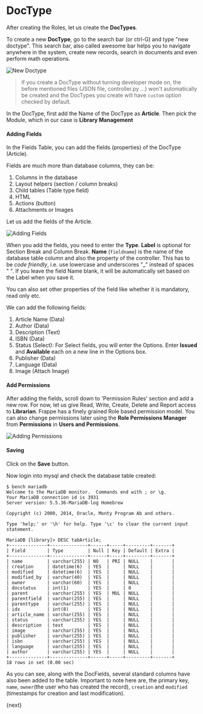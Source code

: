 <!-- add-breadcrumbs -->
# DocType

After creating the Roles, let us create the **DocTypes**.

To create a new **DocType**, go to the search bar (or ctrl-G) and type "new
doctype". This search bar, also called awesome bar helps you to navigate
anywhere in the system, create new records, search in documents and even
perform math operations.

<img class="screenshot" alt="New Doctype" src="/docs/assets/img/doctype_new.png">

> If you create a DocType without turning developer mode on, the before
> mentioned files (JSON file, controller.py ...) won't automatically be created
> and the DocTypes you create will have `custom` option checked by default.

In the DocType, first add the Name of the DocType as **Article**. Then pick the Module, which in our case is **Library Management**

#### Adding Fields

In the Fields Table, you can add the fields (properties) of the DocType (Article).

Fields are much more than database columns, they can be:

1. Columns in the database
1. Layout helpers (section / column breaks)
1. Child tables (Table type field)
1. HTML
1. Actions (button)
1. Attachments or Images

Let us add the fields of the Article.

<img class="screenshot" alt="Adding Fields" src="/docs/assets/img/doctype_adding_field.png">

When you add the fields, you need to enter the **Type**. **Label** is optional for Section Break and Column Break. **Name** (`fieldname`) is the name of the database table column and also the property of the controller. This has to be *code friendly*, i.e. use lowercase and underscores "_" instead of spaces " ". If you leave the field Name blank, it will be automatically set based on the Label when you save it.

You can also set other properties of the field like whether it is mandatory, read only etc.

We can add the following fields:

1. Article Name (Data)
2. Author (Data)
3. Description (Text)
4. ISBN (Data)
5. Status (Select): For Select fields, you will enter the Options. Enter **Issued** and **Available** each on a new line in the Options box.
6. Publisher (Data)
7. Language (Data)
8. Image (Attach Image)

#### Add Permissions

After adding the fields, scroll down to 'Permission Rules' section and add a new row. For now, let us give Read, Write, Create, Delete and Report access to **Librarian**. Frappe has a finely grained Role based permission model. You can also change permissions later using the **Role Permissions Manager** from **Permissions** in **Users and Permissions**.

<img class="screenshot" alt="Adding Permissions" src="/docs/assets/img/doctype_adding_permission.png">

#### Saving

Click on the **Save** button.

Now login into mysql and check the database table created:

	$ bench mariadb
	Welcome to the MariaDB monitor.  Commands end with ; or \g.
	Your MariaDB connection id is 3931
	Server version: 5.5.36-MariaDB-log Homebrew

	Copyright (c) 2000, 2014, Oracle, Monty Program Ab and others.

	Type 'help;' or '\h' for help. Type '\c' to clear the current input statement.

	MariaDB [library]> DESC tabArticle;
	+--------------+--------------+------+-----+---------+-------+
	| Field        | Type         | Null | Key | Default | Extra |
	+--------------+--------------+------+-----+---------+-------+
	| name         | varchar(255) | NO   | PRI | NULL    |       |
	| creation     | datetime(6)  | YES  |     | NULL    |       |
	| modified     | datetime(6)  | YES  |     | NULL    |       |
	| modified_by  | varchar(40)  | YES  |     | NULL    |       |
	| owner        | varchar(60)  | YES  |     | NULL    |       |
	| docstatus    | int(1)       | YES  |     | 0       |       |
	| parent       | varchar(255) | YES  | MUL | NULL    |       |
	| parentfield  | varchar(255) | YES  |     | NULL    |       |
	| parenttype   | varchar(255) | YES  |     | NULL    |       |
	| idx          | int(8)       | YES  |     | NULL    |       |
	| article_name | varchar(255) | YES  |     | NULL    |       |
	| status       | varchar(255) | YES  |     | NULL    |       |
	| description  | text         | YES  |     | NULL    |       |
	| image        | varchar(255) | YES  |     | NULL    |       |
	| publisher    | varchar(255) | YES  |     | NULL    |       |
	| isbn         | varchar(255) | YES  |     | NULL    |       |
	| language     | varchar(255) | YES  |     | NULL    |       |
	| author       | varchar(255) | YES  |     | NULL    |       |
	+--------------+--------------+------+-----+---------+-------+
	18 rows in set (0.00 sec)


As you can see, along with the DocFields, several standard columns have also been added to the table. Important to note here are, the primary key, `name`, `owner`(the user who has created the record), `creation` and `modified` (timestamps for creation and last modification).

{next}
